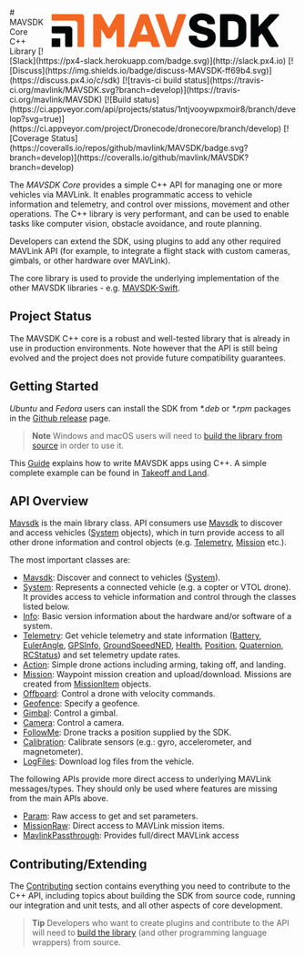 <div style="float:right; padding:10px; margin-right:20px;"><a href="https://www.dronecode.org/sdk/"><img src="../../assets/site/sdk_logo_full.png" title="MAVSDK Logo" width="400px"/></a></div>
# MAVSDK Core C++ Library
[![Slack](https://px4-slack.herokuapp.com/badge.svg)](http://slack.px4.io)&nbsp;[![Discuss](https://img.shields.io/badge/discuss-MAVSDK-ff69b4.svg)](https://discuss.px4.io/c/sdk) [![travis-ci build status](https://travis-ci.org/mavlink/MAVSDK.svg?branch=develop)](https://travis-ci.org/mavlink/MAVSDK)
[![Build status](https://ci.appveyor.com/api/projects/status/1ntjvooywpxmoir8/branch/develop?svg=true)](https://ci.appveyor.com/project/Dronecode/dronecore/branch/develop)
[![Coverage Status](https://coveralls.io/repos/github/mavlink/MAVSDK/badge.svg?branch=develop)](https://coveralls.io/github/mavlink/MAVSDK?branch=develop)

The *MAVSDK Core* provides a simple C++ API for managing one or more vehicles via MAVLink.
It enables programmatic access to vehicle information and telemetry, and control over missions, movement and other operations.
The C++ library is very performant, and can be used to enable tasks like computer vision, obstacle avoidance, and route planning.

Developers can extend the SDK, using plugins to add any other required MAVLink API (for example, to integrate a flight stack with custom cameras, gimbals, or other hardware over MAVLink).

The core library is used to provide the underlying implementation of the other MAVSDK libraries - e.g. [MAVSDK-Swift](http://dronecode-sdk-swift.s3.eu-central-1.amazonaws.com/docs/master/index.html).


## Project Status

The MAVSDK C++ core is a robust and well-tested library that is already in use in production environments.
Note however that the API is still being evolved and the project does not provide future compatibility guarantees.


## Getting Started

*Ubuntu* and *Fedora* users can install the SDK from _*.deb_ or _*.rpm_ packages in the [Github release](https://github.com/mavlink/MAVSDK/releases) page.

> **Note** Windows and macOS users will need to [build the library from source](../contributing/build.md) in order to use it.

This [Guide](../guide/README.md) explains how to write MAVSDK apps using C++.
A simple complete example can be found in [Takeoff and Land](../examples/takeoff_and_land.md).


## API Overview

[Mavsdk](/api_reference/classmavsdk_1_1_mavsdk.md) is the main library class.
API consumers use [Mavsdk](/api_reference/classmavsdk_1_1_mavsdk.md) to discover and access vehicles ([System](/api_reference/classmavsdk_1_1_system.md) objects), which in turn provide access to all other drone information and control objects (e.g. [Telemetry](/api_reference/classmavsdk_1_1_telemetry.md), [Mission](/api_reference/classmavsdk_1_1_mission.md) etc.).

The most important classes are:

- [Mavsdk](/api_reference/classmavsdk_1_1_mavsdk.md): Discover and connect to vehicles ([System](/api_reference/classmavsdk_1_1_system.md)).
- [System](/api_reference/classmavsdk_1_1_system.md): Represents a connected vehicle (e.g. a copter or VTOL drone). It provides access to vehicle information and control through the classes listed below.
- [Info](/api_reference/classmavsdk_1_1_info.md): Basic version information about the hardware and/or software of a system.
- [Telemetry](/api_reference/classmavsdk_1_1_telemetry.md): Get vehicle telemetry and state information ([Battery](/api_reference/structmavsdk_1_1_telemetry_1_1_battery.md), [EulerAngle](/api_reference/structmavsdk_1_1_telemetry_1_1_euler_angle.md), [GPSInfo](/api_reference/structmavsdk_1_1_telemetry_1_1_g_p_s_info.md), [GroundSpeedNED](/api_reference/structmavsdk_1_1_telemetry_1_1_ground_speed_n_e_d.md), [Health](/api_reference/structmavsdk_1_1_telemetry_1_1_health.md), [Position](/api_reference/structmavsdk_1_1_telemetry_1_1_position.md), [Quaternion](/api_reference/structmavsdk_1_1_telemetry_1_1_quaternion.md), [RCStatus](/api_reference/structmavsdk_1_1_telemetry_1_1_r_c_status.md)) and set telemetry update rates.
- [Action](/api_reference/classmavsdk_1_1_action.md): Simple drone actions including arming, taking off, and landing.
- [Mission](/api_reference/classmavsdk_1_1_mission.md): Waypoint mission creation and upload/download. Missions are created from [MissionItem](/api_reference/classmavsdk_1_1_mission_item.md) objects.
- [Offboard](/api_reference/classmavsdk_1_1_offboard.md): Control a drone with velocity commands.
- [Geofence](/api_reference/classmavsdk_1_1_geofence.md): Specify a geofence.
- [Gimbal](/api_reference/classmavsdk_1_1_gimbal.md): Control a gimbal.
- [Camera](/api_reference/classmavsdk_1_1_camera.md): Control a camera.
- [FollowMe](/api_reference/classmavsdk_1_1_follow_me.md): Drone tracks a position supplied by the SDK.
- [Calibration](/api_reference/classmavsdk_1_1_calibration.md):  Calibrate sensors (e.g.: gyro, accelerometer, and magnetometer).
- [LogFiles](/api_reference/classmavsdk_1_1_log_files.md): Download log files from the vehicle.


The following APIs provide more direct access to underlying MAVLink messages/types.
They should only be used where features are missing from the main APIs above.
* [Param](/api_reference/classmavsdk_1_1_param.md): Raw access to get and set parameters.
* [MissionRaw](/api_reference/classmavsdk_1_1_mission_raw.md): Direct access to MAVLink mission items.
* [MavlinkPassthrough](/api_reference/classmavsdk_1_1_mavlink_passthrough.md): Provides full/direct MAVLink access


## Contributing/Extending

The [Contributing](../contributing/README.md) section contains everything you need to contribute to the C++ API, including topics about building the SDK from source code, running our integration and unit tests, and all other aspects of core development. 

> **Tip** Developers who want to create plugins and contribute to the API will need to [build the library](../contributing/build.md) (and other programming language wrappers) from source. 

